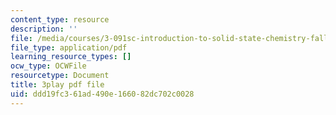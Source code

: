 ```yaml
---
content_type: resource
description: ''
file: /media/courses/3-091sc-introduction-to-solid-state-chemistry-fall-2010/ddd19fc361ad490e166082dc702c0028_FYJJHMLv9oM.pdf
file_type: application/pdf
learning_resource_types: []
ocw_type: OCWFile
resourcetype: Document
title: 3play pdf file
uid: ddd19fc3-61ad-490e-1660-82dc702c0028
---
```

